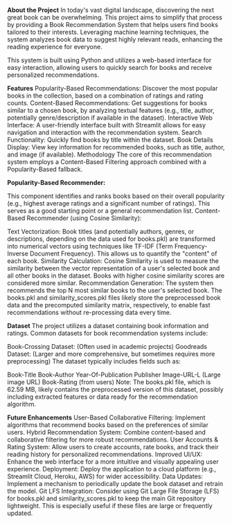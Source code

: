**About the Project**
In today's vast digital landscape, discovering the next great book can be overwhelming. This project aims to simplify that process by providing a Book Recommendation System that helps users find books tailored to their interests. Leveraging machine learning techniques, the system analyzes book data to suggest highly relevant reads, enhancing the reading experience for everyone.

This system is built using Python and utilizes a web-based interface for easy interaction, allowing users to quickly search for books and receive personalized recommendations.

**Features**
Popularity-Based Recommendations: Discover the most popular books in the collection, based on a combination of ratings and rating counts.
Content-Based Recommendations: Get suggestions for books similar to a chosen book, by analyzing textual features (e.g., title, author, potentially genre/description if available in the dataset).
Interactive Web Interface: A user-friendly interface built with Streamlit allows for easy navigation and interaction with the recommendation system.
Search Functionality: Quickly find books by title within the dataset.
Book Details Display: View key information for recommended books, such as title, author, and image (if available).
Methodology
The core of this recommendation system employs a Content-Based Filtering approach combined with a Popularity-Based fallback.

**Popularity-Based Recommender:**

This component identifies and ranks books based on their overall popularity (e.g., highest average ratings and a significant number of ratings). This serves as a good starting point or a general recommendation list.
Content-Based Recommender (using Cosine Similarity):

Text Vectorization: Book titles (and potentially authors, genres, or descriptions, depending on the data used for books.pkl) are transformed into numerical vectors using techniques like TF-IDF (Term Frequency-Inverse Document Frequency). This allows us to quantify the "content" of each book.
Similarity Calculation: Cosine Similarity is used to measure the similarity between the vector representation of a user's selected book and all other books in the dataset. Books with higher cosine similarity scores are considered more similar.
Recommendation Generation: The system then recommends the top N most similar books to the user's selected book.
The books.pkl and similarity_scores.pkl files likely store the preprocessed book data and the precomputed similarity matrix, respectively, to enable fast recommendations without re-processing data every time.

**Dataset**
The project utilizes a dataset containing book information and ratings. Common datasets for book recommendation systems include:

Book-Crossing Dataset: (Often used in academic projects)
Goodreads Dataset: (Larger and more comprehensive, but sometimes requires more preprocessing)
The dataset typically includes fields such as:

Book-Title
Book-Author
Year-Of-Publication
Publisher
Image-URL-L (Large image URL)
Book-Rating (from users)
Note: The books.pkl file, which is 62.59 MB, likely contains the preprocessed version of this dataset, possibly including extracted features or data ready for the recommendation algorithm.


**Future Enhancements**
User-Based Collaborative Filtering: Implement algorithms that recommend books based on the preferences of similar users.
Hybrid Recommendation System: Combine content-based and collaborative filtering for more robust recommendations.
User Accounts & Rating System: Allow users to create accounts, rate books, and track their reading history for personalized recommendations.
Improved UI/UX: Enhance the web interface for a more intuitive and visually appealing user experience.
Deployment: Deploy the application to a cloud platform (e.g., Streamlit Cloud, Heroku, AWS) for wider accessibility.
Data Updates: Implement a mechanism to periodically update the book dataset and retrain the model.
Git LFS Integration: Consider using Git Large File Storage (LFS) for books.pkl and similarity_scores.pkl to keep the main Git repository lightweight. This is especially useful if these files are large or frequently updated.

